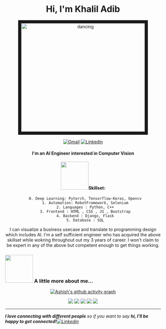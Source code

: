 <h1 align = "center"> Hi, I'm Khalil Adib</h1>

<p align = "center">
<a href='https://postimages.org/' target='_blank'><img src='https://i.postimg.cc/yNgHbJSB/computer.gif' border='10' alt='dancing' width="400" height="350"/></a>
</p>


<div align = "center">
 
<a href = "mailto:khaliladib11@gmail.com?subject = Feedback&body = Message" target='_blank'><img src='https://img.shields.io/badge/-gmail-novoforce?style=for-the-badge&logo=gmail&logoColor=white&color=red&labelColor=000000' border='0' alt='Gmail'/></a>
<a href='https://www.linkedin.com/in/khalil-adib/' target='_blank'><img src='https://img.shields.io/badge/-linkedin-novoforce?style=for-the-badge&logo=linkedin&logoColor=white&color=blue&labelColor=000000' border='0' alt='Linkedin'/></a>
 
 
</div>


<div align = "center">
  <h4>I'm an AI Engineer interested in Computer Vision </h4>
 
 <h4><img src="https://media.giphy.com/media/giEkKR58desN2ehLLR/giphy.gif" width="90">Skillset:</h4>
  
  ```
    0. Deep Learning: Pytorch, Tensorflow-Keras, Opencv
    1. Automation: RobotFramework, Selenium
    2. Languages : Python, C++
    3. Frontend : HTML , CSS , JS , Bootstrap
    4. Backend : Django, Flask
    5. Database : SQL
  ```
  
  I can visualize a business usecase and translate to programming design which includes AI. I'm a self sufficient engineer who has acquired the above skillset while wokring throughout out my 3 years of career. I won't claim to be expert in any of the above but competent enough to get things working.  
  
</div>
  

### <img src="https://media.giphy.com/media/QCQn6e5frpmm7bdTHI/giphy.gif" width="90"> A little more about me...  

<div align = "center">
  
[![Ashish's github activity graph](https://activity-graph.herokuapp.com/graph?username=novoforce&theme=react-dark)](https://github.com/ashutosh00710/github-readme-activity-graph)

![](https://github-profile-summary-cards.vercel.app/api/cards/profile-details?username=novoforce&theme=dracula)
![](https://github-profile-summary-cards.vercel.app/api/cards/repos-per-language?username=novoforce&theme=dracula)
![](https://github-profile-summary-cards.vercel.app/api/cards/most-commit-language?username=novoforce&theme=dracula)
![](https://github-profile-summary-cards.vercel.app/api/cards/stats?username=novoforce&theme=dracula)
![](https://github-profile-summary-cards.vercel.app/api/cards/productive-time?username=novoforce&theme=dracula)
  
</div>

<hr/>

<em><b>I love connecting with different people</b> so if you want to say <b>hi, I'll be happy to get connected!</b><a href='https://www.linkedin.com/in/johnsonashish030895/' target='_blank'><img src='https://img.shields.io/badge/-linkedin-novoforce?style=flat-square&logo=linkedin&logoColor=white&color=blue&labelColor=000000' border='0' alt='Linkedin'/></a></em>

